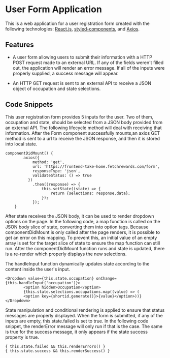 # User Form Application

This is a web application for a user registration form created with the following technologies: [React.js](https://reactjs.org/docs/getting-started.html), [styled-components](https://styled-components.com/docs/basics), and [Axios](https://axios-http.com/docs/intro).

## Features

* A user form allowing users to submit their information with a HTTP POST request made to an external URL. If any of the fields weren't filled out, the application will render an error message. If all of the inputs were properly supplied, a success message will appear.

* An HTTP GET request is sent to an external API to receive a JSON object of occupation and state selections.


## Code Snippets
This user registration form provides 5 inputs for the user. Two of them, occupation and state, should be selected from a JSON body provided from an external API. The following lifecycle method will deal with receiving that information. After the Form component successfully mounts,an axios GET method is sent to a url to receive the JSON response, and then it is stored into local state.

```
componentDidMount() {
        axios({
            method: 'get',
            url: 'https://frontend-take-home.fetchrewards.com/form',
            responseType: 'json',
            validateStatus: () => true
          })
            .then((response) => {
                this.setState((state) => {
                    return {selections: response.data};
                });
            });
    }
```
After state receives the JSON body, it can be used to render dropdown options on the page. In the following code, a map function is called on the JSON body slice of state, converting them into option tags. Because componentDidMount is only called after the page renders, it is possible to get an error on this mapping. To prevent this, an initial value of an empty array is set for the target slice of state to ensure the map function can still run. After the componentDidMount function runs and state is updated, there is a re-render which properly displays the new selections. 

The handleInput function dynamically updates state according to the content inside the user's input.  

```
<Dropdown value={this.state.occupation} onChange={this.handleInput('occupation')}>
        <option hidden>Occupation</option>
        {this.state.selections.occupations.map((value) => (
        <option key={shortid.generate()}>{value}</option>))}
</Dropdown>
```

State manipulation and conditional rendering is applied to ensure that status messages are properly displayed. When the form is submitted, if any of the inputs are empty, this.state.failed is set to true. In the following code snippet, the renderError message will only run if that is the case. The same is true for the success message, it only appears if the state success property is true.

```
{ this.state.failed && this.renderErrors() }
{ this.state.success && this.renderSuccess() }
```

